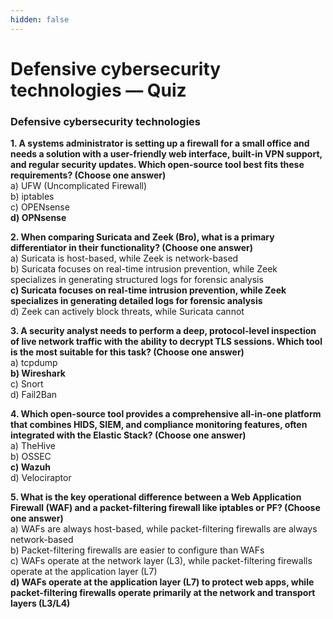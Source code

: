 ```yaml
---
hidden: false
---
```


# Defensive cybersecurity technologies — Quiz

### Defensive cybersecurity technologies

**1. A systems administrator is setting up a firewall for a small office and needs a solution with a user-friendly web interface, built-in VPN support, and regular security updates. Which open-source tool best fits these requirements? (Choose one answer)**\
a) UFW (Uncomplicated Firewall)\
b) iptables\
c) OPENsense\
**d) OPNsense**

**2. When comparing Suricata and Zeek (Bro), what is a primary differentiator in their functionality? (Choose one answer)**\
a) Suricata is host-based, while Zeek is network-based\
b) Suricata focuses on real-time intrusion prevention, while Zeek specializes in generating structured logs for forensic analysis\
**c) Suricata focuses on real-time intrusion prevention, while Zeek specializes in generating detailed logs for forensic analysis**\
d) Zeek can actively block threats, while Suricata cannot

**3. A security analyst needs to perform a deep, protocol-level inspection of live network traffic with the ability to decrypt TLS sessions. Which tool is the most suitable for this task? (Choose one answer)**\
a) tcpdump\
**b) Wireshark**\
c) Snort\
d) Fail2Ban

**4. Which open-source tool provides a comprehensive all-in-one platform that combines HIDS, SIEM, and compliance monitoring features, often integrated with the Elastic Stack? (Choose one answer)**\
a) TheHive\
b) OSSEC\
**c) Wazuh**\
d) Velociraptor

**5. What is the key operational difference between a Web Application Firewall (WAF) and a packet-filtering firewall like iptables or PF? (Choose one answer)**\
a) WAFs are always host-based, while packet-filtering firewalls are always network-based\
b) Packet-filtering firewalls are easier to configure than WAFs\
c) WAFs operate at the network layer (L3), while packet-filtering firewalls operate at the application layer (L7)\
**d) WAFs operate at the application layer (L7) to protect web apps, while packet-filtering firewalls operate primarily at the network and transport layers (L3/L4)**
